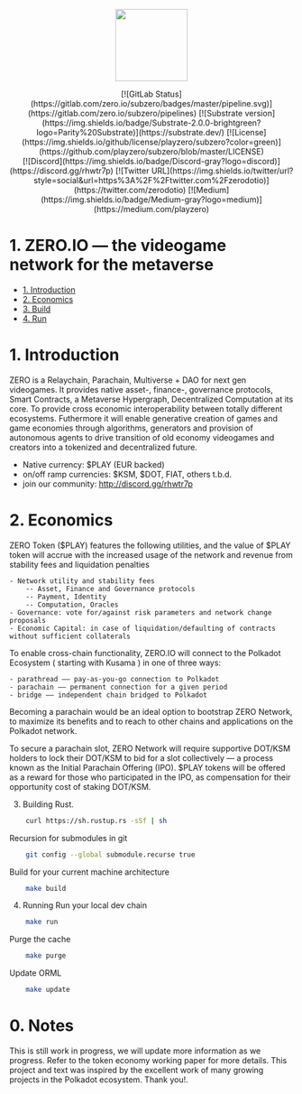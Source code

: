 <p align="center">
  <img src="https://zero.io/img/favicon.png" width="128">
</p>

<div align="center">
[![GitLab Status](https://gitlab.com/zero.io/subzero/badges/master/pipeline.svg)](https://gitlab.com/zero.io/subzero/pipelines)
[![Substrate version](https://img.shields.io/badge/Substrate-2.0.0-brightgreen?logo=Parity%20Substrate)](https://substrate.dev/)
[![License](https://img.shields.io/github/license/playzero/subzero?color=green)](https://github.com/playzero/subzero/blob/master/LICENSE)
 <br />
[![Discord](https://img.shields.io/badge/Discord-gray?logo=discord)](https://discord.gg/rhwtr7p)
[![Twitter URL](https://img.shields.io/twitter/url?style=social&url=https%3A%2F%2Ftwitter.com%2Fzerodotio)](https://twitter.com/zerodotio)
[![Medium](https://img.shields.io/badge/Medium-gray?logo=medium)](https://medium.com/playzero)
</div>

# 1. ZERO.IO — the videogame network for the metaverse

<!-- TOC -->

- [1. Introduction](#1-introduction)
- [2. Economics](#2-economics)
- [3. Build](#3-build)
- [4. Run](#4-run)

<!-- /TOC -->

# 1. Introduction
ZERO is a Relaychain, Parachain, Multiverse + DAO for next gen videogames. It provides native asset-, finance-, governance protocols, Smart Contracts, a Metaverse Hypergraph, Decentralized Computation at its core. To provide cross economic interoperability between totally different ecosystems. Futhermore it will enable generative creation of games and game economies through algorithms, generators and provision of autonomous agents to drive transition of old economy videogames and creators into a tokenized and decentralized future.

- Native currency: $PLAY (EUR backed)
- on/off ramp currencies:  $KSM, $DOT, FIAT, others t.b.d.
- join our community: http://discord.gg/rhwtr7p

# 2. Economics

ZERO Token ($PLAY) features the following utilities, and the value of $PLAY token will accrue with the increased usage of the network and revenue from stability fees and liquidation penalties

	- Network utility and stability fees
		-- Asset, Finance and Governance protocols
		-- Payment, Identity
		-- Computation, Oracles
	- Governance: vote for/against risk parameters and network change proposals
	- Economic Capital: in case of liquidation/defaulting of contracts without sufficient collaterals

To enable cross-chain functionality, ZERO.IO will connect to the Polkadot Ecosystem ( starting with Kusama ) in one of three ways:

	- parathread —— pay-as-you-go connection to Polkadot
	- parachain —— permanent connection for a given period
	- bridge —— independent chain bridged to Polkadot

Becoming a parachain would be an ideal option to bootstrap ZERO Network, to maximize its benefits and to reach to other chains and applications on the Polkadot network.

To secure a parachain slot, ZERO Network will require supportive DOT/KSM holders to lock their DOT/KSM to bid for a slot collectively — a process known as the Initial Parachain Offering (IPO). $PLAY tokens will be offered as a reward for those who participated in the IPO, as compensation for their opportunity cost of staking DOT/KSM.

3. Building
Rust.
```bash
	curl https://sh.rustup.rs -sSf | sh
```
Recursion for submodules in git
```bash
	git config --global submodule.recurse true
```
Build for your current machine architecture
```bash
	make build
```

4. Running
Run your local dev chain
```bash
	make run
```
Purge the cache
```bash
	make purge
```
Update ORML
```bash
	make update
```

# 0. Notes
 This is still work in progress, we will update more information as we progress. Refer to the token economy working paper for more details. This project and text was inspired by the excellent work of many growing projects in the Polkadot ecosystem. Thank you!.


